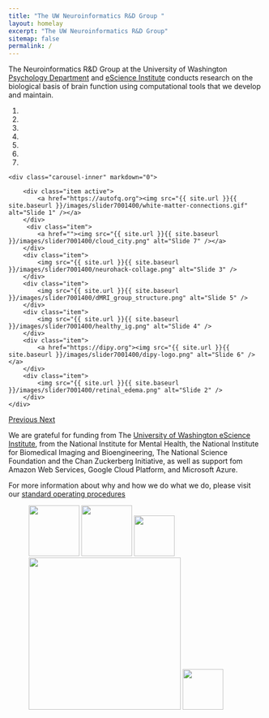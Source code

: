 ```yaml
---
title: "The UW Neuroinformatics R&D Group "
layout: homelay
excerpt: "The UW Neuroinformatics R&D Group"
sitemap: false
permalink: /
---
```


The Neuroinformatics R&D Group at the University of Washington [Psychology Department](https://psych.uw.edu/) and [eScience Institute](https://escience.washington.edu/) conducts research on the biological basis of brain function using computational tools that we develop and maintain.

<div markdown="0" id="carousel" class="carousel slide" data-ride="carousel" data-interval="5000" data-pause="hover" >
    <ol class="carousel-indicators">
        <li data-target="#carousel" data-slide-to="0" class="active"></li>
        <li data-target="#carousel" data-slide-to="1"></li>
        <li data-target="#carousel" data-slide-to="2"></li>
        <li data-target="#carousel" data-slide-to="3"></li>
        <li data-target="#carousel" data-slide-to="4"></li>
        <li data-target="#carousel" data-slide-to="5"></li>
        <li data-target="#carousel" data-slide-to="6"></li>
    </ol>

    <div class="carousel-inner" markdown="0">

        <div class="item active">
            <a href="https://autofq.org"><img src="{{ site.url }}{{ site.baseurl }}/images/slider7001400/white-matter-connections.gif" alt="Slide 1" /></a>
        </div>
         <div class="item">
            <a href=""><img src="{{ site.url }}{{ site.baseurl }}/images/slider7001400/cloud_city.png" alt="Slide 7" /></a>
        </div>
        <div class="item">
            <img src="{{ site.url }}{{ site.baseurl }}/images/slider7001400/neurohack-collage.png" alt="Slide 3" />
        </div>
        <div class="item">
            <img src="{{ site.url }}{{ site.baseurl }}/images/slider7001400/dMRI_group_structure.png" alt="Slide 5" />
        </div>
        <div class="item">
            <img src="{{ site.url }}{{ site.baseurl }}/images/slider7001400/healthy_ig.png" alt="Slide 4" />
        </div>
        <div class="item">
            <a href="https://dipy.org"><img src="{{ site.url }}{{ site.baseurl }}/images/slider7001400/dipy-logo.png" alt="Slide 6" /></a>
        </div>
        <div class="item">
            <img src="{{ site.url }}{{ site.baseurl }}/images/slider7001400/retinal_edema.png" alt="Slide 2" />
        </div>
    </div>
  <a class="left carousel-control" href="#carousel" role="button" data-slide="prev">
    <span class="glyphicon glyphicon-chevron-left" aria-hidden="true"></span>
    <span class="sr-only">Previous</span>
  </a>
  <a class="right carousel-control" href="#carousel" role="button" data-slide="next">
    <span class="glyphicon glyphicon-chevron-right" aria-hidden="true"></span>
    <span class="sr-only">Next</span>
  </a>
</div>

We are grateful for funding from The [University of Washington eScience Institute](https://escience.washington.edu), from the National Institute for Mental Health, the National Institute for Biomedical Imaging and Bioengineering, The National Science Foundation and the Chan Zuckerberg Initiative, as well as support fom Amazon Web Services, Google Cloud Platform, and Microsoft Azure.

For more information about why and how we do what we do, please visit our [standard operating procedures](https://nrdg.github.io/sop)

<figure class="fourth">
  <a href="https://www.nih.gov/"><img src="{{ site.url }}{{ site.baseurl }}/images/logopic/Logo_NIH.png" style="width: 100px"></a>
  <a href="https://nsf.gov/"><img src="{{ site.url }}{{ site.baseurl }}/images/logopic/Logo_NSF.jpeg" style="width: 100px"></a>
  <a href="https://braininitiative.nih.gov/"><img src="{{ site.url }}{{ site.baseurl }}/images/logopic/Logo_BRAINI.png" style="width: 80px">
  <a href="https://escience.washington.edu/"><img src="{{ site.url }}{{ site.baseurl }}/images/logopic/Logo_eScience.png" style="width: 300px"></a>
<a href="https://www.nih.gov/"><img src="{{ site.url }}{{ site.baseurl }}/images/logopic/czi_logo.png" style="width: 80px"></a>

</figure>
